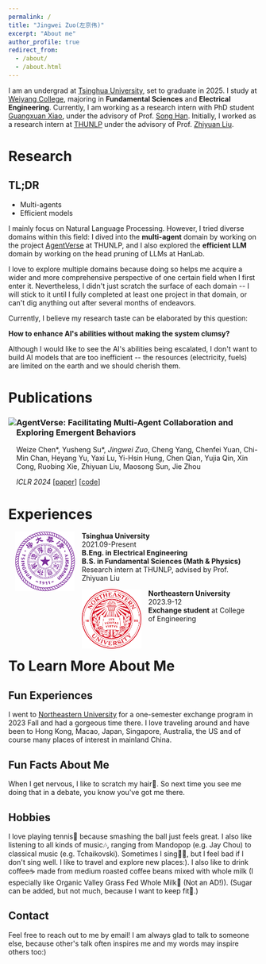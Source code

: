 ```yaml
---
permalink: /
title: "Jingwei Zuo(左京伟)"
excerpt: "About me"
author_profile: true
redirect_from: 
  - /about/
  - /about.html
---
```


I am an undergrad at [Tsinghua University](https://www.tsinghua.edu.cn/en/), set to graduate in 2025. I study at [Weiyang College](https://www.wyc.tsinghua.edu.cn/#), majoring in **Fundamental Sciences** and **Electrical Engineering**. Currently, I am working as a research intern with PhD student [Guangxuan Xiao](https://guangxuanx.com/), under the advisory of Prof. [Song Han](https://hanlab.mit.edu/songhan). Initially, I worked as a research intern at [THUNLP](https://github.com/thunlp) under the advisory of Prof. [Zhiyuan Liu](https://nlp.csai.tsinghua.edu.cn/~lzy/).


Research
=====

TL;DR
-----

- Multi-agents
- Efficient models

I mainly focus on Natural Language Processing. However, I tried diverse domains within this field: I dived into the **multi-agent** domain by working on the project [AgentVerse](https://arxiv.org/abs/2308.10848) at THUNLP, and I also explored the **efficient LLM** domain by working on the head pruning of LLMs at HanLab.

I love to explore multiple domains because doing so helps me acquire a wider and more comprehensive perspective of one certain field when I first enter it. Nevertheless, I didn't just scratch the surface of each domain -- I will stick to it until I fully completed at least one project in that domain, or can't dig anything out after several months of endeavors.

Currently, I believe my research taste can be elaborated by this question:

**How to enhance AI's abilities without making the system clumsy?**

Although I would like to see the AI's abilities being escalated, I don't want to build AI models that are too inefficient -- the resources (electricity, fuels) are limited on the earth and we should cherish them.


Publications
======


<div>
<img align="left" src="https://github.com/OpenBMB/AgentVerse/assets/11704492/6db1c907-b7fc-42f9-946c-89853a28f386" style="height:150px">
<h3>
AgentVerse: Facilitating Multi-Agent Collaboration and Exploring Emergent Behaviors
</h3>

<p>
Weize Chen*, Yusheng Su*, <i>Jingwei Zuo</i>, Cheng Yang, Chenfei Yuan, Chi-Min Chan, Heyang Yu, Yaxi Lu, Yi-Hsin Hung, Chen Qian, Yujia Qin, Xin Cong, Ruobing Xie, Zhiyuan Liu, Maosong Sun, Jie Zhou
</p>
<i>ICLR 2024</i> [<a href="https://arxiv.org/abs/2308.10848">paper</a>] [<a href="https://github.com/OpenBMB/AgentVerse">code</a>]

</div>




Experiences
======

<div style="margin: 1em">

<img align="left" src="/images/tsinghua.png" style="height: 120px;margin-right: 1em">
<b>Tsinghua University</b><br>
<text>2021.09-Present</text><br>
<b>B.Eng. in Electrical Engineering</b><br>
<b>B.S. in Fundamental Sciences (Math & Physics)</b><br>
<text>Research intern at THUNLP, advised by Prof. Zhiyuan Liu</text>

</div>

<div style="margin: 1em">

<img align="left" src="/images/northeastern.png" style="height: 120px;margin-right: 1em">
<b>Northeastern University</b><br>
<text>2023.9-12</text><br>
<b>Exchange student</b> at College of Engineering<br>

</div>
<br>

To Learn More About Me
======

Fun Experiences
------

I went to [Northeastern University](https://www.northeastern.edu/) for a one-semester exchange program in 2023 Fall and had a gorgeous time there. I love traveling around and have been to Hong Kong, Macao, Japan, Singapore, Australia, the US and of course many places of interest in mainland China.

Fun Facts About Me
------

When I get nervous, I like to scratch my hair😬. So next time you see me doing that in a debate, you know you've got me there.

Hobbies
------

I love playing tennis🎾 because smashing the ball just feels great. I also like listening to all kinds of music🎶, ranging from Mandopop (e.g. Jay Chou) to classical music (e.g. Tchaikovski). Sometimes I sing👨‍🎤, but I feel bad if I don't sing well. I like to travel and explore new places:). I also like to drink coffee☕ made from medium roasted coffee beans mixed with whole milk (I especially like Organic Valley Grass Fed Whole Milk🐄 (Not an AD!)). (Sugar can be added, but not much, because I want to keep fit💪.)

Contact
------

Feel free to reach out to me by email! I am always glad to talk to someone else, because other's talk often inspires me and my words may inspire others too:)